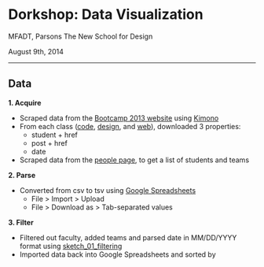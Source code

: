 # Dorkshop: Data Visualization
MFADT, Parsons The New School for Design

August 9th, 2014

---

## Data
**1. Acquire**

  * Scraped data from the [Bootcamp 2013 website](http://bootcamp.parsons.edu/2013/) using [Kimono](https://www.kimonolabs.com/)
  * From each class ([code](http://bootcamp.parsons.edu/2013/web/), [design](http://bootcamp.parsons.edu/2013/design/), and [web](http://bootcamp.parsons.edu/2013/web/)), downloaded 3 properties:
    * student + href
    * post + href
    * date
  * Scraped data from the [people page](http://bootcamp.parsons.edu/2013/people), to get a list of students and teams
    
**2. Parse**

  * Converted from csv to tsv using [Google Spreadsheets](https://docs.google.com/spreadsheets)
  	* File > Import > Upload
  	* File > Download as > Tab-separated values
  	
**3. Filter**

  * Filtered out faculty, added teams and parsed date in MM/DD/YYYY format using [sketch_01_filtering]()
  * Imported data back into Google Spreadsheets and sorted by 